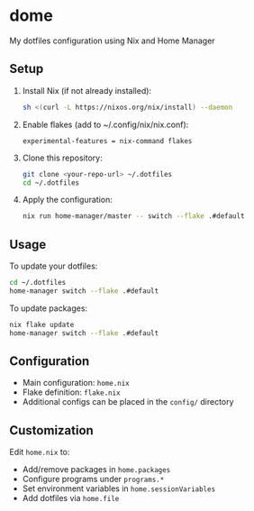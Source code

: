 # dome
My dotfiles configuration using Nix and Home Manager

## Setup

1. Install Nix (if not already installed):
   ```bash
   sh <(curl -L https://nixos.org/nix/install) --daemon
   ```

2. Enable flakes (add to ~/.config/nix/nix.conf):
   ```
   experimental-features = nix-command flakes
   ```

3. Clone this repository:
   ```bash
   git clone <your-repo-url> ~/.dotfiles
   cd ~/.dotfiles
   ```

4. Apply the configuration:
   ```bash
   nix run home-manager/master -- switch --flake .#default
   ```

## Usage

To update your dotfiles:
```bash
cd ~/.dotfiles
home-manager switch --flake .#default
```

To update packages:
```bash
nix flake update
home-manager switch --flake .#default
```

## Configuration

- Main configuration: `home.nix`
- Flake definition: `flake.nix` 
- Additional configs can be placed in the `config/` directory

## Customization

Edit `home.nix` to:
- Add/remove packages in `home.packages`
- Configure programs under `programs.*`
- Set environment variables in `home.sessionVariables`
- Add dotfiles via `home.file`
